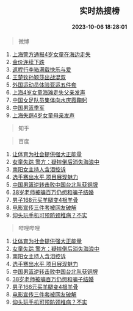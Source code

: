 <div align="center"><h2>实时热搜榜</h2><h4>2023-10-06 18:28:01</h4></div>

> 微博  

1. [上海警方通报4岁女童在海边走失](https://s.weibo.com/weibo?q=%23%E4%B8%8A%E6%B5%B7%E8%AD%A6%E6%96%B9%E9%80%9A%E6%8A%A54%E5%B2%81%E5%A5%B3%E7%AB%A5%E5%9C%A8%E6%B5%B7%E8%BE%B9%E8%B5%B0%E5%A4%B1%23&t=31&band_rank=1&Refer=top)<br />
2. [金价连续下跌](https://s.weibo.com/weibo?q=%23%E9%87%91%E4%BB%B7%E8%BF%9E%E7%BB%AD%E4%B8%8B%E8%B7%8C%23&t=31&band_rank=2&Refer=top)<br />
3. [返程行李箱满载快乐与爱](https://s.weibo.com/weibo?q=%23%E8%BF%94%E7%A8%8B%E8%A1%8C%E6%9D%8E%E7%AE%B1%E6%BB%A1%E8%BD%BD%E5%BF%AB%E4%B9%90%E4%B8%8E%E7%88%B1%23&t=31&band_rank=3&Refer=top)<br />
4. [王楚钦孙颖莎出战混双](https://s.weibo.com/weibo?q=%23%E7%8E%8B%E6%A5%9A%E9%92%A6%E5%AD%99%E9%A2%96%E8%8E%8E%E5%87%BA%E6%88%98%E6%B7%B7%E5%8F%8C%23&t=31&band_rank=4&Refer=top)<br />
5. [外国运动员体验亚运五件套](https://s.weibo.com/weibo?q=%23%E5%A4%96%E5%9B%BD%E8%BF%90%E5%8A%A8%E5%91%98%E4%BD%93%E9%AA%8C%E4%BA%9A%E8%BF%90%E4%BA%94%E4%BB%B6%E5%A5%97%23&t=31&band_rank=5&Refer=top)<br />
6. [上海4岁女童海滩走失父亲发声](https://s.weibo.com/weibo?q=%23%E4%B8%8A%E6%B5%B74%E5%B2%81%E5%A5%B3%E7%AB%A5%E6%B5%B7%E6%BB%A9%E8%B5%B0%E5%A4%B1%E7%88%B6%E4%BA%B2%E5%8F%91%E5%A3%B0%23&t=31&band_rank=6&Refer=top)<br />
7. [中国女足队员集体向水庆霞鞠躬](https://s.weibo.com/weibo?q=%23%E4%B8%AD%E5%9B%BD%E5%A5%B3%E8%B6%B3%E9%98%9F%E5%91%98%E9%9B%86%E4%BD%93%E5%90%91%E6%B0%B4%E5%BA%86%E9%9C%9E%E9%9E%A0%E8%BA%AC%23&t=31&band_rank=7&Refer=top)<br />
8. [中国男篮季军](https://s.weibo.com/weibo?q=%23%E4%B8%AD%E5%9B%BD%E7%94%B7%E7%AF%AE%E5%AD%A3%E5%86%9B%23&t=31&band_rank=8&Refer=top)<br />
9. [上海失踪4岁女童母亲发声](https://s.weibo.com/weibo?q=%23%E4%B8%8A%E6%B5%B7%E5%A4%B1%E8%B8%AA4%E5%B2%81%E5%A5%B3%E7%AB%A5%E6%AF%8D%E4%BA%B2%E5%8F%91%E5%A3%B0%23&t=31&band_rank=9&Refer=top)<br />

> 知乎  


> 百度  

1. [让体育为社会提供强大正能量](https://www.baidu.com/s?wd=%E8%AE%A9%E4%BD%93%E8%82%B2%E4%B8%BA%E7%A4%BE%E4%BC%9A%E6%8F%90%E4%BE%9B%E5%BC%BA%E5%A4%A7%E6%AD%A3%E8%83%BD%E9%87%8F&sa=fyb_news&rsv_dl=fyb_news)<br />
2. [女童失踪 警方：疑摔倒后消失海浪中](https://www.baidu.com/s?wd=%E5%A5%B3%E7%AB%A5%E5%A4%B1%E8%B8%AA+%E8%AD%A6%E6%96%B9%EF%BC%9A%E7%96%91%E6%91%94%E5%80%92%E5%90%8E%E6%B6%88%E5%A4%B1%E6%B5%B7%E6%B5%AA%E4%B8%AD&sa=fyb_news&rsv_dl=fyb_news)<br />
3. [南阳女主持人含泪控诉](https://www.baidu.com/s?wd=%E5%8D%97%E9%98%B3%E5%A5%B3%E4%B8%BB%E6%8C%81%E4%BA%BA%E5%90%AB%E6%B3%AA%E6%8E%A7%E8%AF%89&sa=fyb_news&rsv_dl=fyb_news)<br />
4. [选手赛出水平 项目展现魅力](https://www.baidu.com/s?wd=%E9%80%89%E6%89%8B%E8%B5%9B%E5%87%BA%E6%B0%B4%E5%B9%B3+%E9%A1%B9%E7%9B%AE%E5%B1%95%E7%8E%B0%E9%AD%85%E5%8A%9B&sa=fyb_news&rsv_dl=fyb_news)<br />
5. [中国男篮逆转击败中国台北队获铜牌](https://www.baidu.com/s?wd=%E4%B8%AD%E5%9B%BD%E7%94%B7%E7%AF%AE%E9%80%86%E8%BD%AC%E5%87%BB%E8%B4%A5%E4%B8%AD%E5%9B%BD%E5%8F%B0%E5%8C%97%E9%98%9F%E8%8E%B7%E9%93%9C%E7%89%8C&sa=fyb_news&rsv_dl=fyb_news)<br />
6. [38岁老师被骗百万仍想和骗子结婚](https://www.baidu.com/s?wd=38%E5%B2%81%E8%80%81%E5%B8%88%E8%A2%AB%E9%AA%97%E7%99%BE%E4%B8%87%E4%BB%8D%E6%83%B3%E5%92%8C%E9%AA%97%E5%AD%90%E7%BB%93%E5%A9%9A&sa=fyb_news&rsv_dl=fyb_news)<br />
7. [男子168元买羊腿变4根羊骨](https://www.baidu.com/s?wd=%E7%94%B7%E5%AD%90168%E5%85%83%E4%B9%B0%E7%BE%8A%E8%85%BF%E5%8F%984%E6%A0%B9%E7%BE%8A%E9%AA%A8&sa=fyb_news&rsv_dl=fyb_news)<br />
8. [电影宣传三件套被网友破解](https://www.baidu.com/s?wd=%E7%94%B5%E5%BD%B1%E5%AE%A3%E4%BC%A0%E4%B8%89%E4%BB%B6%E5%A5%97%E8%A2%AB%E7%BD%91%E5%8F%8B%E7%A0%B4%E8%A7%A3&sa=fyb_news&rsv_dl=fyb_news)<br />
9. [仰头玩手机可预防颈椎病？不实](https://www.baidu.com/s?wd=%E4%BB%B0%E5%A4%B4%E7%8E%A9%E6%89%8B%E6%9C%BA%E5%8F%AF%E9%A2%84%E9%98%B2%E9%A2%88%E6%A4%8E%E7%97%85%EF%BC%9F%E4%B8%8D%E5%AE%9E&sa=fyb_news&rsv_dl=fyb_news)<br />

> 哔哩哔哩  

1. [让体育为社会提供强大正能量](https://www.baidu.com/s?wd=%E8%AE%A9%E4%BD%93%E8%82%B2%E4%B8%BA%E7%A4%BE%E4%BC%9A%E6%8F%90%E4%BE%9B%E5%BC%BA%E5%A4%A7%E6%AD%A3%E8%83%BD%E9%87%8F&sa=fyb_news&rsv_dl=fyb_news)<br />
2. [女童失踪 警方：疑摔倒后消失海浪中](https://www.baidu.com/s?wd=%E5%A5%B3%E7%AB%A5%E5%A4%B1%E8%B8%AA+%E8%AD%A6%E6%96%B9%EF%BC%9A%E7%96%91%E6%91%94%E5%80%92%E5%90%8E%E6%B6%88%E5%A4%B1%E6%B5%B7%E6%B5%AA%E4%B8%AD&sa=fyb_news&rsv_dl=fyb_news)<br />
3. [南阳女主持人含泪控诉](https://www.baidu.com/s?wd=%E5%8D%97%E9%98%B3%E5%A5%B3%E4%B8%BB%E6%8C%81%E4%BA%BA%E5%90%AB%E6%B3%AA%E6%8E%A7%E8%AF%89&sa=fyb_news&rsv_dl=fyb_news)<br />
4. [选手赛出水平 项目展现魅力](https://www.baidu.com/s?wd=%E9%80%89%E6%89%8B%E8%B5%9B%E5%87%BA%E6%B0%B4%E5%B9%B3+%E9%A1%B9%E7%9B%AE%E5%B1%95%E7%8E%B0%E9%AD%85%E5%8A%9B&sa=fyb_news&rsv_dl=fyb_news)<br />
5. [中国男篮逆转击败中国台北队获铜牌](https://www.baidu.com/s?wd=%E4%B8%AD%E5%9B%BD%E7%94%B7%E7%AF%AE%E9%80%86%E8%BD%AC%E5%87%BB%E8%B4%A5%E4%B8%AD%E5%9B%BD%E5%8F%B0%E5%8C%97%E9%98%9F%E8%8E%B7%E9%93%9C%E7%89%8C&sa=fyb_news&rsv_dl=fyb_news)<br />
6. [38岁老师被骗百万仍想和骗子结婚](https://www.baidu.com/s?wd=38%E5%B2%81%E8%80%81%E5%B8%88%E8%A2%AB%E9%AA%97%E7%99%BE%E4%B8%87%E4%BB%8D%E6%83%B3%E5%92%8C%E9%AA%97%E5%AD%90%E7%BB%93%E5%A9%9A&sa=fyb_news&rsv_dl=fyb_news)<br />
7. [男子168元买羊腿变4根羊骨](https://www.baidu.com/s?wd=%E7%94%B7%E5%AD%90168%E5%85%83%E4%B9%B0%E7%BE%8A%E8%85%BF%E5%8F%984%E6%A0%B9%E7%BE%8A%E9%AA%A8&sa=fyb_news&rsv_dl=fyb_news)<br />
8. [电影宣传三件套被网友破解](https://www.baidu.com/s?wd=%E7%94%B5%E5%BD%B1%E5%AE%A3%E4%BC%A0%E4%B8%89%E4%BB%B6%E5%A5%97%E8%A2%AB%E7%BD%91%E5%8F%8B%E7%A0%B4%E8%A7%A3&sa=fyb_news&rsv_dl=fyb_news)<br />
9. [仰头玩手机可预防颈椎病？不实](https://www.baidu.com/s?wd=%E4%BB%B0%E5%A4%B4%E7%8E%A9%E6%89%8B%E6%9C%BA%E5%8F%AF%E9%A2%84%E9%98%B2%E9%A2%88%E6%A4%8E%E7%97%85%EF%BC%9F%E4%B8%8D%E5%AE%9E&sa=fyb_news&rsv_dl=fyb_news)<br />
